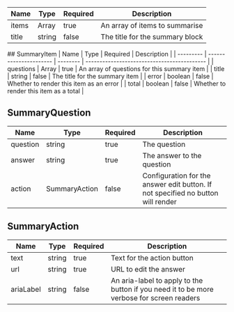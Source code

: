| Name  | Type               | Required | Description                     |
| ----- | ------------------ | -------- | ------------------------------- |
| items | Array<SummaryItem> | true     | An array of items to summarise  |
| title | string             | false    | The title for the summary block |

## SummaryItem
| Name | Type | Required | Description |
| --------- | ---------------------- | -------- | ------------------------------------------- |
| questions | Array<SummaryQuestion> | true | An array of questions for this summary item |
| title | string | false | The title for the summary item |
| error | boolean | false | Whether to render this item as an error |
| total | boolean | false | Whether to render this item as a total |

## SummaryQuestion

| Name     | Type          | Required | Description                                                                      |
| -------- | ------------- | -------- | -------------------------------------------------------------------------------- |
| question | string        | true     | The question                                                                     |
| answer   | string        | true     | The answer to the question                                                       |
| action   | SummaryAction | false    | Configuration for the answer edit button. If not specified no button will render |

## SummaryAction

| Name      | Type   | Required | Description                                                                               |
| --------- | ------ | -------- | ----------------------------------------------------------------------------------------- |
| text      | string | true     | Text for the action button                                                                |
| url       | string | true     | URL to edit the answer                                                                    |
| ariaLabel | string | false    | An aria-label to apply to the button if you need it to be more verbose for screen readers |
